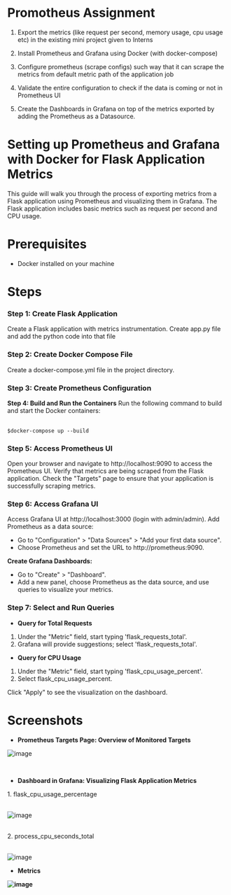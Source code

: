 # Promotheus Assignment

1. Export the metrics (like request per second, memory usage, cpu usage etc) in the existing mini project given to Interns

2. Install Prometheus and Grafana using Docker (with docker-compose)

3. Configure prometheus (scrape configs) such way that it can scrape the metrics from default metric path of the application job

4. Validate the entire configuration to check if the data is coming or not in Prometheus UI

5. Create the Dashboards in Grafana on top of the metrics exported by adding the Prometheus as a Datasource.



# Setting up Prometheus and Grafana with Docker for Flask Application Metrics
This guide will walk you through the process of exporting metrics from a Flask application using Prometheus and visualizing them in Grafana. The Flask application includes basic metrics such as request per second and CPU usage.

# Prerequisites
<ul><li>Docker installed on your machine</li></ul>

# Steps

<h3><b>Step 1: Create Flask Application</b></h3>
Create a Flask application with metrics instrumentation. Create app.py file and add the python code into that file

<h3><b>Step 2: Create Docker Compose File</b></h3>
Create a docker-compose.yml file in the project directory.

<h3><b>Step 3: Create Prometheus Configuration</b></h3
Create a prometheus.yml file in the project directory

<h3><b>Step 4: Build and Run the Containers</b></h3>
Run the following command to build and start the Docker containers:<br><br>


`$docker-compose up --build`


<h3><b>Step 5: Access Prometheus UI</b></h3>
Open your browser and navigate to http://localhost:9090 to access the Prometheus UI. Verify that metrics are being scraped from the Flask application. Check the "Targets" page to ensure that your application is successfully scraping metrics.

<h3><b>Step 6: Access Grafana UI</b></h3>
Access Grafana UI at http://localhost:3000 (login with admin/admin). Add Prometheus as a data source:

<ul><li>Go to "Configuration" > "Data Sources" > "Add your first data source".</li>
<li>Choose Prometheus and set the URL to http://prometheus:9090.</li></ul>

<b>Create Grafana Dashboards:</b>
<ul><li>Go to "Create" > "Dashboard".</li>
<li>Add a new panel, choose Prometheus as the data source, and use queries to visualize your metrics.</li></ul>

<h3><b>Step 7: Select and Run Queries</b></h3>
<b><ul><li>Query for Total Requests</li></ul></b>
<ol><li>Under the "Metric" field, start typing 'flask_requests_total'.</li>
<li>Grafana will provide suggestions; select 'flask_requests_total'.</li></ol>

<b><ul><li>Query for CPU Usage</li></ul></b>
<ol><li>Under the "Metric" field, start typing 'flask_cpu_usage_percent'.</li>
<li>Select flask_cpu_usage_percent.</li></ol>

Click "Apply" to see the visualization on the dashboard.

# Screenshots

<b><ul><li>Prometheus Targets Page: Overview of Monitored Targets</li></ul></b>

![image](https://github.com/kshrikant7/Prometheus_Assignment/assets/65910406/5f170ac6-77d0-4e69-8b7b-60862ff9b7b8)

<br>
<b><ul><li>Dashboard in Grafana: Visualizing Flask Application Metrics</li></ul></b>
1. flask_cpu_usage_percentage

<br>![image](https://github.com/kshrikant7/Prometheus_Assignment/assets/65910406/2f8d168e-3b20-4825-9447-06e4c2311af1)

<br>
2. process_cpu_seconds_total

<br>![image](https://github.com/kshrikant7/Prometheus_Assignment/assets/65910406/6d94f2e5-6ab1-4604-babf-df803b5b5958)

<b><ul><li>Metrics</li></ul>
![image](https://github.com/kshrikant7/Prometheus_Assignment/assets/65910406/5b53553f-4f0c-4011-965b-70ff5a141bd2)


